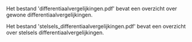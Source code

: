 Het bestand 'differentiaalvergelijkingen.pdf' bevat een overzicht over gewone differentiaalvergelijkingen. 


Het bestand 'stelsels_differentiaalvergelijkingen.pdf' bevat een overzicht over stelsels differentiaalvergelijkingen.
